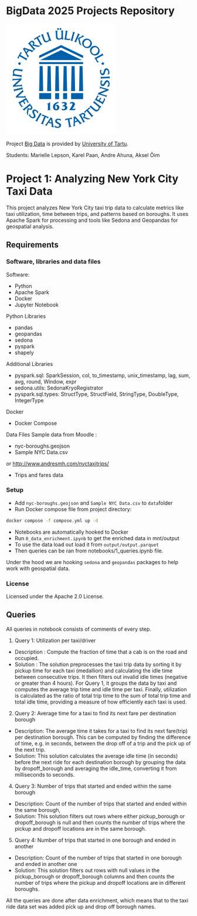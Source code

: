 # BigData 2025 Projects Repository

![TartuLogo](./images/logo_ut_0.png)

Project [Big Data](https://courses.cs.ut.ee/2025/bdm/spring/Main/HomePage) is provided by [University of Tartu](https://courses.cs.ut.ee/).

Students: Marielle Lepson, Karel Paan, Andre Ahuna, Aksel Õim

# Project 1: Analyzing New York City Taxi Data

This project analyzes New York City taxi trip data to calculate metrics like taxi utilization, time between trips, and patterns based on boroughs. 
It uses Apache Spark for processing and tools like Sedona and Geopandas for geospatial analysis.

## Requirements
### Software, libraries and data files
Software:
- Python
- Apache Spark
- Docker
- Jupyter Notebook

Python Libraries
- pandas
- geopandas
- sedona
- pyspark
- shapely

Additional Libraries
- pyspark.sql: SparkSession, col, to_timestamp, unix_timestamp, lag, sum, avg, round, Window, expr
- sedona.utils: SedonaKryoRegistrator
- pyspark.sql.types: StructType, StructField, StringType, DoubleType, IntegerType

Docker
- Docker Compose

Data Files
Sample data from Moodle : 
- nyc-boroughs.geojson
- Sample NYC Data.csv

or http://www.andresmh.com/nyctaxitrips/ 
- Trips and fares data

### Setup

* Add `nyc-boroughs.geojson` and `Sample NYC Data.csv` to `data`folder
* Run Docker compose file from project directory: 
```bash
docker compose -f compose.yml up -d
```
* Notebooks are automatically hooked to Docker
* Run `0_data_enrichment.ipynb` to get the enriched data in mnt/output
* To use the data load out load it from `output/output.parquet`
* Then queries can be ran from notebooks/1_queries.ipynb file.

Under the hood we are hooking `sedona` and `geopandas` packages to help work with geospatial data.

### License

Licensed under the Apache 2.0 License.

## Queries 
All queries in notebook consists of comments of every step. 

1) Query 1: Utilization per taxi/driver
  - Description : Compute the fraction of time that a cab is on the road and occupied.
  - Solution : The solution preprocesses the taxi trip data by sorting it by pickup time for each taxi (medallion) and calculating the idle time between consecutive trips. It then filters out invalid idle times (negative or greater than 4 hours). For Query 1, it groups the data by taxi and computes the average trip time and idle time per taxi. Finally, utilization is calculated as the ratio of total trip time to the sum of total trip time and total idle time, providing a measure of how efficiently each taxi is used.
2) Query 2: Average time for a taxi to find its next fare per destination borough
  - Description: The average time it takes for a taxi to find its next fare(trip) per destination borough. This
can be computed by finding the difference of time, e.g. in seconds, between the drop off
of a trip and the pick up of the next trip.
  - Solution: This solution calculates the average idle time (in seconds) before the next ride for each destination borough by grouping the data by dropoff_borough and averaging the idle_time, converting it from milliseconds to seconds.
4) Query 3: Number of trips that started and ended within the same borough
  - Description: Count of the number of trips that started and ended within the same borough,
  - Solution: This solution filters out rows where either pickup_borough or dropoff_borough is null and then counts the number of trips where the pickup and dropoff locations are in the same borough. 
5) Query 4: Number of trips that started in one borough and ended in another
  - Description: Count of the number of trips that started in one borough and ended in another one
  - Solution: This solution filters out rows with null values in the pickup_borough or dropoff_borough columns and then counts the number of trips where the pickup and dropoff locations are in different boroughs.

All the queries are done after data enrichment, which means that to the taxi ride data set was added pick up and drop off borough names.


